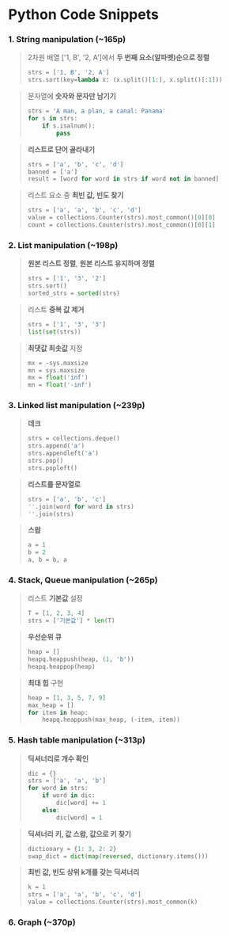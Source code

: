 # Python Code Snippets
### 1. String manipulation (~165p)
> 2차원 배열 ['1, B', '2, A']에서 **두 번째 요소(알파벳)순으로 정렬**
> 
> ``` python
> strs = ['1, B', '2, A']
> strs.sort(key=lambda x: (x.split()[1:], x.split()[:1]))
> ```

> 문자열에 **숫자와 문자만 남기기**  
> 
> ``` python
> strs = 'A man, a plan, a canal: Panama'
> for s in strs:
>     if s.isalnum():
>         pass
> ```

> **리스트로 단어 골라내기**
> 
> ```python
> strs = ['a', 'b', 'c', 'd']
> banned = ['a']
> result = [word for word in strs if word not in banned]
> ```

> 리스트 요소 중 **최빈 값, 빈도 찾기**
> 
> ```python
> strs = ['a', 'a', 'b', 'c', 'd']
> value = collections.Counter(strs).most_common()[0][0]
> count = collections.Counter(strs).most_common()[0][1]
> ```
### 2. List manipulation (~198p)
> **원본 리스트 정렬**, **원본 리스트 유지하며 정렬**
> 
> ```python
> strs = ['1', '3', '2']
> strs.sort()
> sorted_strs = sorted(strs)
> ```

> 리스트 **중복 값 제거**
> ```python
> strs = ['1', '3', '3']
> list(set(strs))
> ```

> **최댓값 최솟값** 지정
> 
> ```python
> mx = -sys.maxsize
> mn = sys.maxsize
> mx = float('inf')
> mn = float('-inf')
> ```
### 3. Linked list manipulation (~239p)
> **데크**
> 
> ```python
> strs = collections.deque()
> strs.append('a')
> strs.appendleft('a')
> strs.pop()
> strs.popleft()
> ```

> **리스트를 문자열로**
> 
> ```python
> strs = ['a', 'b', 'c']
> ''.join(word for word in strs)
> ''.join(strs)
> ```

> **스왑**
> 
> ```python
> a = 1
> b = 2
> a, b = b, a
> ```
### 4. Stack, Queue manipulation (~265p)
> 리스트 **기본값** 설정
> 
> ```python
> T = [1, 2, 3, 4]
> strs = ['기본값'] * len(T)
> ```

> **우선순위 큐**
> 
> ```python
> heap = []
> heapq.heappush(heap, (1, 'b'))
> heapq.heappop(heap)
> ```

> **최대 힙** 구현
> 
> ```python
> heap = [1, 3, 5, 7, 9]
> max_heap = []
> for item in heap:
>     heapq.heappush(max_heap, (-item, item))
> ```
### 5. Hash table manipulation (~313p)
> **딕셔너리로 개수 확인**
> 
> ```python
> dic = {}
> strs = ['a', 'a', 'b']
> for word in strs:
>     if word in dic:
>         dic[word] += 1
>     else:
>         dic[word] = 1
> ```

> **딕셔너리 키, 값 스왑, 값으로 키 찾기**
> 
> ```python
> dictionary = {1: 3, 2: 2}
> swap_dict = dict(map(reversed, dictionary.items()))
> ```

> **최빈 값, 빈도 상위 k개를 갖는 딕셔너리**
> 
> ```python
> k = 1
> strs = ['a', 'a', 'b', 'c', 'd']
> value = collections.Counter(strs).most_common(k)
> ```
### 6. Graph (~370p)
